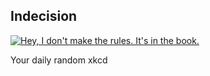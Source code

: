 ## Indecision
[![Hey, I don't make the rules.  It's in the book.](https://imgs.xkcd.com/comics/indecision.png)](https://xkcd.com/330/ "Hey, I don't make the rules.  It's in the book.")

Your daily random xkcd
